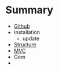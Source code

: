 # Summary

* [Github](README.md)
* Installation
    * update
* [Structure](chapter1.md)
* [MVC](test.md)
* Gem
* 

